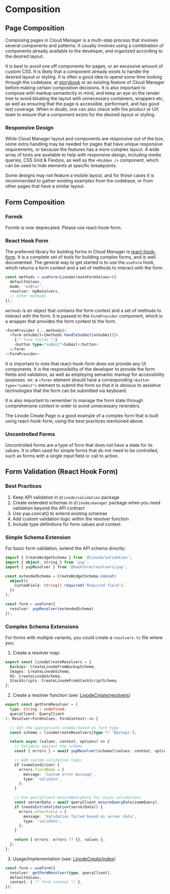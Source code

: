 # Composition

## Page Composition
Composing pages in Cloud Manager is a multi-step process that involves several components and patterns. It usually involves using a combination of components already available to the developer, and organized according to the desired layout.

It is best to avoid one off components for pages, or an excessive amount of custom CSS. It is likely that a component already exists to handle the desired layout or styling. It is often a good idea to spend some time looking through the codebase, at [storybook](https://design.linode.com/) or an existing feature of Cloud Manager before making certain composition decisions. It is also important to compose with markup semanticity in mind, and keep an eye on the render tree to avoid bloating the layout with unnecessary containers, wrappers etc, as well as ensuring that the page is accessible, performant, and has good test coverage. When in doubt, one can also check with the product or UX team to ensure that a component exists for the desired layout or styling.

### Responsive Design

While Cloud Manager layout and components are responsive out of the box, some extra handling may be needed for pages that have unique responsive requirements, or because the features has a more complex layout.
A wide array of tools are available to help with responsive design, including media queries, CSS Grid & Flexbox, as well as the `<Hidden />` component, which can be used to hide elements at specific breakpoints.

Some designs may not feature a mobile layout, and for those cases it is recommended to gather existing examples from the codebase, or from other pages that have a similar layout.

## Form Composition

### Formik
Formik is now deprecated. Please use react-hook-form.

### React Hook Form
The preferred library for building forms in Cloud Manager is [react-hook-form](https://react-hook-form.com/). It is a complete set of tools for building complex forms, and is well documented.
The general way to get started is to use the `useForm` hook, which returns a form context and a set of methods to interact with the form.

```Typescript
const methods = useForm<LinodeCreateFormValues>({
  defaultValues,
  mode: 'onBlur',
  resolver: myResolvers,
  // other methods
});
```

`methods` is an object that contains the form context and a set of methods to interact with the form.
It is passed to the `FormProvider` component, which is a wrapper that provides the form context to the form.

```Typescript
<FormProvider {...methods}>
  <form onSubmit={methods.handleSubmit(onSubmit)}>
    {/* form fields */}
    <button type="submit">Submit</button>
  </form>
</FormProvider>
```

It is important to note that react-hook-form does not provide any UI components. It is the responsibility of the developer to provide the form fields and validation, as well as employing semantic markup for accessibility purposes.
ex: a `<form>` element should have a corresponding `<button type="submit">` element to submit the form so that it is obvious to assistive technologies that the form can be submitted via keyboard.

It is also important to remember to manage the form state through comprehensive context in order to avoid unnecessary rerenders.

The Linode Create Page is a good example of a complex form that is built using react-hook-form, using the best practices mentioned above.

### Uncontrolled Forms
Uncontrolled forms are a type of form that does not have a state for its values. It is often used for simple forms that do not need to be controlled, such as forms with a single input field or call to action.

## Form Validation (React Hook Form)
### Best Practices
1. Keep API validation in `@linode/validation` package
2. Create extended schemas in `@linode/manager` package when you need validation beyond the API contract
3. Use yup.concat() to extend existing schemas
4. Add custom validation logic within the resolver function
5. Include type definitions for form values and context

### Simple Schema Extension
For basic form validation, extend the API schema directly:

```typescript
import { CreateWidgetSchema } from '@linode/validation';
import { object, string } from 'yup';
import { yupResolver } from '@hookform/resolvers/yup';

const extendedSchema = CreateWidgetSchema.concat(
  object({
    customField: string().required('Required field'),
  })
);

const form = useForm({
  resolver: yupResolver(extendedSchema)
});
```

### Complex Schema Extensions
For forms with multiple variants, you could create a `resolvers.ts` file where you:
1. Create a resolver map:

```typescript
export const linodeCreateResolvers = {
  Backups: CreateLinodeFromBackupSchema,
  Images: CreateLinodeSchema,
  OS: CreateLinodeSchema,
  StackScripts: CreateLinodeFromStackScriptSchema,
};
```

2. Create a resolver function (see: [LinodeCreate/resolvers](https://github.com/linode/manager/blob/develop/packages/manager/src/features/Linodes/LinodeCreate/resolvers.ts]))

```typescript
export const getFormResolver = (
  type: string | undefined,
  queryClient: QueryClient
): Resolver<FormValues, FormContext> => {

  // Get the appropriate schema based on form type
  const schema = linodeCreateResolvers[type ?? 'Backups'];

  return async (values, context, options) => {
    // Validate against the schema
    const { errors } = await yupResolver(schema)(values, context, options);

    // Add custom validation logic
    if (someCondition) {
      errors.fieldName = {
        message: 'Custom error message',
        type: 'validate',
      };
    }

    // Use queryClient.ensureQueryData for async validations
    const serverData = await queryClient.ensureQueryData(someQuery);
    if (needsExtraValidation(serverData)) {
      errors.otherField = {
        message: 'Validation failed based on server data',
        type: 'validate',
      };
    }

    return { errors: errors ?? {}, values };
  };
};
```

3. Usage/Implementation (see: [LinodeCreate/index](https://github.com/linode/manager/blob/develop/packages/manager/src/features/Linodes/LinodeCreate/index.tsx#L78))
```typescript
const form = useForm({
  resolver: getFormResolver(type, queryClient),
  defaultValues,
  context: { /* form context */ },
});
```